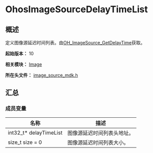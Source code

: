 # OhosImageSourceDelayTimeList

## 概述

定义图像源延迟时间列表。由[OH_ImageSource_GetDelayTime](capi-image-source-mdk-h.md#oh_imagesource_getdelaytime)获取。

**起始版本：** 10

**相关模块：** [Image](capi-image.md)

**所在头文件：** [image_source_mdk.h](capi-image-source-mdk-h.md)

## 汇总

### 成员变量

| 名称 | 描述 |
| -- | -- |
| int32_t* delayTimeList | 图像源延迟时间列表头地址。 |
| size_t size = 0 | 图像源延迟时间列表大小。 |


